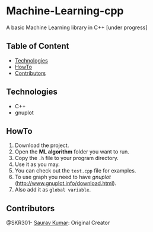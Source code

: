 # Machine-Learning-cpp
A basic Machine Learning library in C++ [under progress]
  
## Table of Content
- [Technologies](#technologies)
- [HowTo](#HowTo)
- [Contributors](#contributors)

## Technologies
- C++
- gnuplot

## HowTo
1. Download the project.
2. Open the **ML algorithm** folder you want to run.
3. Copy the `.h` file to your program directory.
4. Use it as you may.
5. You can check out the `test.cpp` file for examples.
6. To use graph you need to have *gnuplot* (http://www.gnuplot.info/download.html).
7. Also add it as `global variable`.

## Contributors
@SKR301- [Saurav Kumar](https://github.com/SKR301): Original Creator
